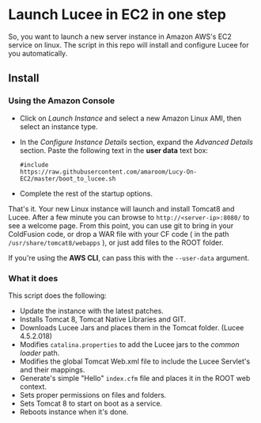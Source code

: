Launch Lucee in EC2 in one step
=====

So, you want to launch a new server instance in Amazon AWS's EC2 service on linux. The script in this repo will install and configure Lucee for you automatically. 

## Install

### Using the Amazon Console

- Click on _Launch Instance_ and select a new Amazon Linux AMI, then select an instance type.
- In the _Configure Instance Details_ section, expand the _Advanced Details_ section. Paste the following text in the __user data__ text box:

	```
	#include
	https://raw.githubusercontent.com/amaroom/Lucy-On-EC2/master/boot_to_lucee.sh
	```

- Complete the rest of the startup options.

That's it. Your new Linux instance will launch and install Tomcat8 and Lucee. After a few minute you can browse to `http://<server-ip>:8080/` to see a welcome page. From this point, you can use git to bring in your ColdFusion code, or drop a WAR file with your CF code ( in the path `/usr/share/tomcat8/webapps` ), or just add files to the ROOT folder. 

If you're using the **AWS CLI**, can pass this with the `--user-data` argument.

### What it does

This script does the following:

- Update the instance with the latest patches.
- Installs Tomcat 8, Tomcat Native Libraries and GIT.
- Downloads Lucee Jars and places them in the Tomcat folder. (Lucee 4.5.2.018)
- Modifies `catalina.properties` to add the Lucee jars to the _common loader_ path.
- Modifies the global Tomcat Web.xml file to include the Lucee Servlet's and their mappings. 
- Generate's simple "Hello" `index.cfm` file and places it in the ROOT web context.
- Sets proper permissions on files and folders.
- Sets Tomcat 8 to start on boot as a service.
- Reboots instance when it's done.